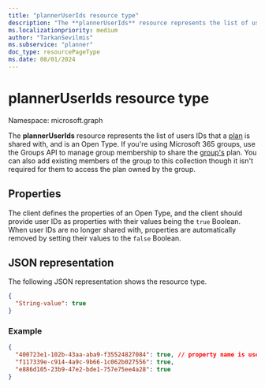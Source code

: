 ```yaml
---
title: "plannerUserIds resource type"
description: "The **plannerUserIds** resource represents the list of users IDs that a plan is shared with, and is an Open Type. If you're using Microsoft 365 groups, use the Groups API to manage group membership to share the group's plan. You can also add existing members of the group to this collection though it isn't required for them to access the plan owned by the group."
ms.localizationpriority: medium
author: "TarkanSevilmis"
ms.subservice: "planner"
doc_type: resourcePageType
ms.date: 08/01/2024
---
```


# plannerUserIds resource type

Namespace: microsoft.graph

The **plannerUserIds** resource represents the list of users IDs that a [plan](plannerplan.md) is shared with, and is an Open Type. If you're using Microsoft 365 groups, use the Groups API to manage group membership to share the [group's](group.md) plan. You can also add existing members of the group to this collection though it isn't required for them to access the plan owned by the group.


## Properties
The client defines the properties of an Open Type, and the client should provide user IDs as properties with their values being the `true` Boolean. When user IDs are no longer shared with, properties are automatically removed by setting their values to the `false` Boolean.


## JSON representation

The following JSON representation shows the resource type.

<!-- {
  "blockType": "resource",
  "openType": true,
  "optionalProperties": [ "String-value" ],
  "@odata.type": "microsoft.graph.plannerUserIds"
}-->

```json
{
  "String-value": true
}
```

### Example
```json
{
  "400723e1-102b-43aa-aba9-f35524827084": true, // property name is user id
  "f117339e-c914-4a9c-9b66-1c062b027556": true,
  "e886d105-23b9-47e2-bde1-757e75ee4a28": true
}
```

<!-- uuid: 8fcb5dbc-d5aa-4681-8e31-b001d5168d79
2015-10-25 14:57:30 UTC -->
<!-- {
  "type": "#page.annotation",
  "description": "plannerUserIds resource",
  "keywords": "",
  "section": "documentation",
  "tocPath": ""
}-->

